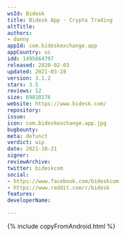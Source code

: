 ```yaml
---
wsId: Bidesk
title: Bidesk App - Crypto Trading
altTitle: 
authors:
- danny
appId: com.bideskexchange.app
appCountry: us
idd: 1495664797
released: 2020-02-03
updated: 2021-03-28
version: 3.1.2
stars: 3.5
reviews: 12
size: 69810176
website: https://www.bidesk.com/
repository: 
issue: 
icon: com.bideskexchange.app.jpg
bugbounty: 
meta: defunct
verdict: wip
date: 2021-10-21
signer: 
reviewArchive: 
twitter: bideskcom
social:
- https://www.facebook.com/bideskcom
- https://www.reddit.com/r/bidesk
features: 
developerName: 

---
```


{% include copyFromAndroid.html %}
